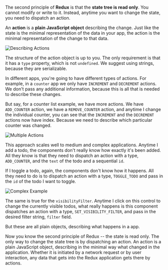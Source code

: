 The second principle of **Redux** is that the **state tree is read only**. You cannot modify or write to it. Instead, anytime you want to change the state, you need to dispatch an action.

An **action** is a **plain JavaScript object** describing the change. Just like the state is the minimal representation of the data in your app, the action is the minimal representation of the change to that data.

![Describing Actions](https://d2eip9sf3oo6c2.cloudfront.net/asciicasts/getting-started-with-redux/DescribingActions.png)

The structure of the action object is up to you. The only requirement is that it has a `type` property, which is not `undefined`. We suggest using strings, because they are serializable.

In different apps, you're going to have different types of actions. For example, in a `counter` app we only have `INCREMENT` and `DECREMENT` actions. We don't pass any additional information, because this is all that is needed to describe these changes.

But say, for a counter list example, we have more actions. We have `ADD_COUNTER` action, we have a `REMOVE_COUNTER` action, and anytime I change the individual counter, you can see that the `INCREMENT` and the `DECREMENT` actions now have index. Because we need to describe which particular counter was changed.

![Multiple Actions](https://d2eip9sf3oo6c2.cloudfront.net/asciicasts/getting-started-with-redux/MultipleActions.png)

This approach scales well to medium and complex applications. Anytime I add a todo, the components don't really know how exactly it's been added. All they know is that they need to dispatch an action with a type, `ADD_COUNTER`, and the `text` of the todo and a sequential `id`.

If I toggle a todo, again, the components don't know how it happens. All they need to do is to dispatch an action with a type, `TOGGLE_TODO` and pass in the `id` of the todo I want to toggle.

![Complex Example](https://d2eip9sf3oo6c2.cloudfront.net/asciicasts/getting-started-with-redux/ComplexExample.png)

The same is true for the `visibilityFilter`. Anytime I click on this control to change the currently visible todos, what really happens is this component dispatches an action with a type, `SET_VISIBILITY_FILTER`, and pass in the desired filter string, `filter` field.

But these are all plain objects, describing what happens in a app.

Now you know the second principle of Redux -- the state is read only. The only way to change the state tree is by dispatching an action. An action is a plain JavaScript object, describing in the minimal way what changed in the application. Whether it is initiated by a network request or by user interaction, any data that gets into the Redux application gets there by actions.
